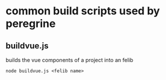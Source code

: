 # common build scripts used by peregrine

## buildvue.js

builds the vue components of a project into an felib

`node buildvue.js <felib name>`
